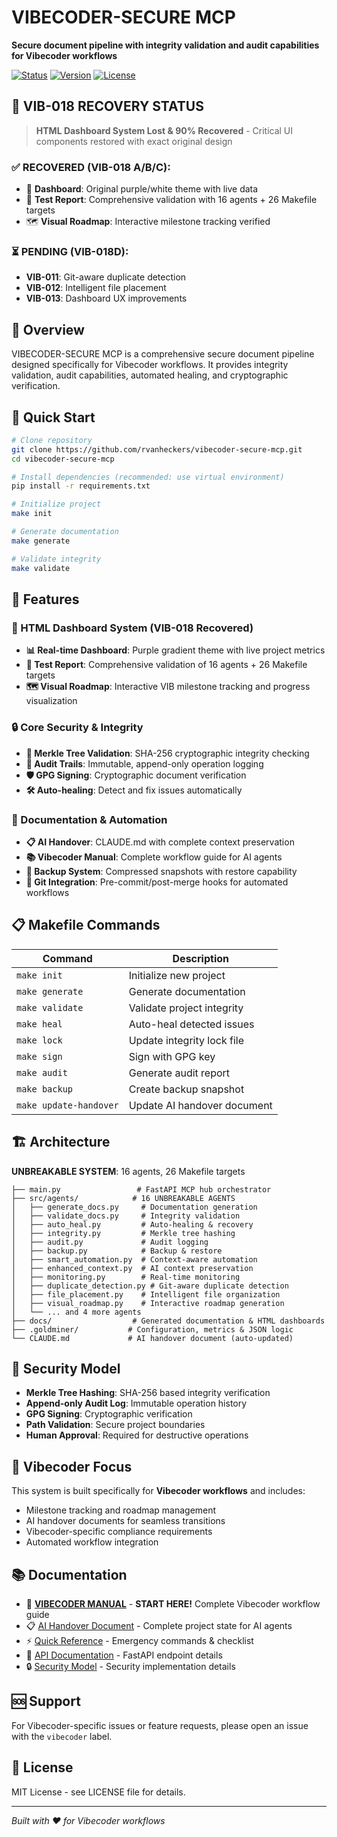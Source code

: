 # VIBECODER-SECURE MCP

**Secure document pipeline with integrity validation and audit capabilities for Vibecoder workflows**

[![Status](https://img.shields.io/badge/status-VIB--018%20Recovery%2090%25-yellow)]()
[![Version](https://img.shields.io/badge/version-1.0.0--recovery-orange)]()
[![License](https://img.shields.io/badge/license-MIT-blue)]()

## 🚨 **VIB-018 RECOVERY STATUS**

> **HTML Dashboard System Lost & 90% Recovered** - Critical UI components restored with exact original design

### ✅ **RECOVERED** (VIB-018 A/B/C):
- 🎨 **Dashboard**: Original purple/white theme with live data
- 🧪 **Test Report**: Comprehensive validation with 16 agents + 26 Makefile targets  
- 🗺️ **Visual Roadmap**: Interactive milestone tracking verified

### ⏳ **PENDING** (VIB-018D):
- **VIB-011**: Git-aware duplicate detection
- **VIB-012**: Intelligent file placement
- **VIB-013**: Dashboard UX improvements

## 🎯 Overview

VIBECODER-SECURE MCP is a comprehensive secure document pipeline designed specifically for Vibecoder workflows. It provides integrity validation, audit capabilities, automated healing, and cryptographic verification.

## 🚀 Quick Start

```bash
# Clone repository
git clone https://github.com/rvanheckers/vibecoder-secure-mcp.git
cd vibecoder-secure-mcp

# Install dependencies (recommended: use virtual environment)
pip install -r requirements.txt

# Initialize project
make init

# Generate documentation
make generate

# Validate integrity
make validate
```

## 🔧 Features

### **🎨 HTML Dashboard System** (VIB-018 Recovered)
- **📊 Real-time Dashboard**: Purple gradient theme with live project metrics
- **🧪 Test Report**: Comprehensive validation of 16 agents + 26 Makefile targets
- **🗺️ Visual Roadmap**: Interactive VIB milestone tracking and progress visualization

### **🔒 Core Security & Integrity**
- **🔐 Merkle Tree Validation**: SHA-256 cryptographic integrity checking
- **📝 Audit Trails**: Immutable, append-only operation logging
- **🛡️ GPG Signing**: Cryptographic document verification
- **🛠️ Auto-healing**: Detect and fix issues automatically  

### **📄 Documentation & Automation**
- **📋 AI Handover**: CLAUDE.md with complete context preservation
- **📚 Vibecoder Manual**: Complete workflow guide for AI agents
- **💾 Backup System**: Compressed snapshots with restore capability
- **🔄 Git Integration**: Pre-commit/post-merge hooks for automated workflows

## 📋 Makefile Commands

| Command | Description |
|---------|-------------|
| `make init` | Initialize new project |
| `make generate` | Generate documentation |
| `make validate` | Validate project integrity |
| `make heal` | Auto-heal detected issues |
| `make lock` | Update integrity lock file |
| `make sign` | Sign with GPG key |
| `make audit` | Generate audit report |
| `make backup` | Create backup snapshot |
| `make update-handover` | Update AI handover document |

## 🏗️ Architecture

**UNBREAKABLE SYSTEM**: 16 agents, 26 Makefile targets

```
├── main.py                 # FastAPI MCP hub orchestrator
├── src/agents/            # 16 UNBREAKABLE AGENTS
│   ├── generate_docs.py     # Documentation generation
│   ├── validate_docs.py     # Integrity validation
│   ├── auto_heal.py         # Auto-healing & recovery
│   ├── integrity.py         # Merkle tree hashing
│   ├── audit.py             # Audit logging
│   ├── backup.py            # Backup & restore
│   ├── smart_automation.py  # Context-aware automation
│   ├── enhanced_context.py  # AI context preservation
│   ├── monitoring.py        # Real-time monitoring
│   ├── duplicate_detection.py # Git-aware duplicate detection
│   ├── file_placement.py    # Intelligent file organization
│   ├── visual_roadmap.py    # Interactive roadmap generation
│   └── ... and 4 more agents
├── docs/                  # Generated documentation & HTML dashboards
├── .goldminer/           # Configuration, metrics & JSON logic
└── CLAUDE.md             # AI handover document (auto-updated)
```

## 🔐 Security Model

- **Merkle Tree Hashing**: SHA-256 based integrity verification
- **Append-only Audit Log**: Immutable operation history  
- **GPG Signing**: Cryptographic verification
- **Path Validation**: Secure project boundaries
- **Human Approval**: Required for destructive operations

## 🎯 Vibecoder Focus

This system is built specifically for **Vibecoder workflows** and includes:
- Milestone tracking and roadmap management
- AI handover documents for seamless transitions
- Vibecoder-specific compliance requirements
- Automated workflow integration

## 📚 Documentation

- 🎯 **[VIBECODER MANUAL](VIBECODER-MANUAL.md)** - **START HERE!** Complete Vibecoder workflow guide
- 📋 [AI Handover Document](CLAUDE.md) - Complete project state for AI agents  
- ⚡ [Quick Reference](docs/manual/quick-reference.md) - Emergency commands & checklist
- 📄 [API Documentation](docs/API.md) - FastAPI endpoint details
- 🔒 [Security Model](docs/SECURITY.md) - Security implementation details

## 🆘 Support

For Vibecoder-specific issues or feature requests, please open an issue with the `vibecoder` label.

## 📄 License

MIT License - see LICENSE file for details.

---

*Built with ❤️ for Vibecoder workflows*